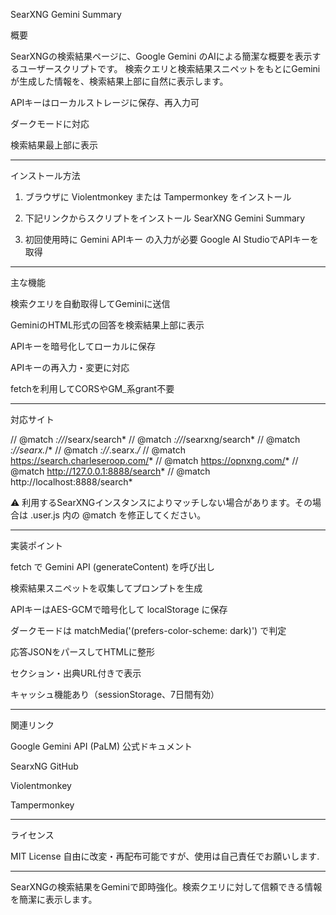 SearXNG Gemini Summary

概要

SearXNGの検索結果ページに、Google Gemini のAIによる簡潔な概要を表示するユーザースクリプトです。
検索クエリと検索結果スニペットをもとにGeminiが生成した情報を、検索結果上部に自然に表示します。

APIキーはローカルストレージに保存、再入力可

ダークモードに対応

検索結果最上部に表示



---

インストール方法

1. ブラウザに Violentmonkey または Tampermonkey をインストール


2. 下記リンクからスクリプトをインストール
SearXNG Gemini Summary


3. 初回使用時に Gemini APIキー の入力が必要
Google AI StudioでAPIキーを取得




---

主な機能

検索クエリを自動取得してGeminiに送信

GeminiのHTML形式の回答を検索結果上部に表示

APIキーを暗号化してローカルに保存

APIキーの再入力・変更に対応

fetchを利用してCORSやGM_系grant不要



---

対応サイト

// @match        *://*/searx/search*
// @match        *://*/searxng/search*
// @match        *://searx.*/*
// @match        *://*.searx.*/*
// @match        https://search.charleseroop.com/*
// @match        https://opnxng.com/*
// @match        http://127.0.0.1:8888/search*
// @match        http://localhost:8888/search*

⚠️ 利用するSearXNGインスタンスによりマッチしない場合があります。その場合は .user.js 内の @match を修正してください。


---

実装ポイント

fetch で Gemini API (generateContent) を呼び出し

検索結果スニペットを収集してプロンプトを生成

APIキーはAES-GCMで暗号化して localStorage に保存

ダークモードは matchMedia('(prefers-color-scheme: dark)') で判定

応答JSONをパースしてHTMLに整形

セクション・出典URL付きで表示

キャッシュ機能あり（sessionStorage、7日間有効）



---

関連リンク

Google Gemini API (PaLM) 公式ドキュメント

SearxNG GitHub

Violentmonkey

Tampermonkey



---

ライセンス

MIT License
自由に改変・再配布可能ですが、使用は自己責任でお願いします.


---

SearXNGの検索結果をGeminiで即時強化。検索クエリに対して信頼できる情報を簡潔に表示します。

